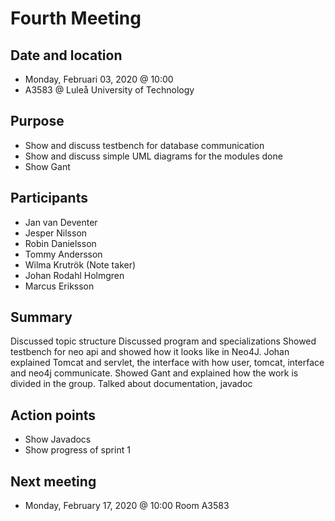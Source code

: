 # Fourth Meeting

## Date and location
- Monday, Februari 03, 2020 @ 10:00
- A3583 @ Luleå University of Technology

## Purpose
- Show and discuss testbench for database communication
- Show and discuss simple UML diagrams for the modules done
- Show Gant

## Participants
- Jan van Deventer
- Jesper Nilsson 
- Robin Danielsson
- Tommy Andersson
- Wilma Krutrök (Note taker)
- Johan Rodahl Holmgren
- Marcus Eriksson

## Summary
Discussed topic structure
Discussed program and specializations
Showed testbench for neo api and showed how it looks like in Neo4J.
Johan explained Tomcat and servlet, the interface with how user, tomcat, interface and neo4j communicate.
Showed Gant and explained how the work is divided in the group. 
Talked about documentation, javadoc

## Action points
- Show Javadocs
- Show progress of sprint 1

## Next meeting
- Monday, February 17, 2020 @ 10:00 Room A3583
